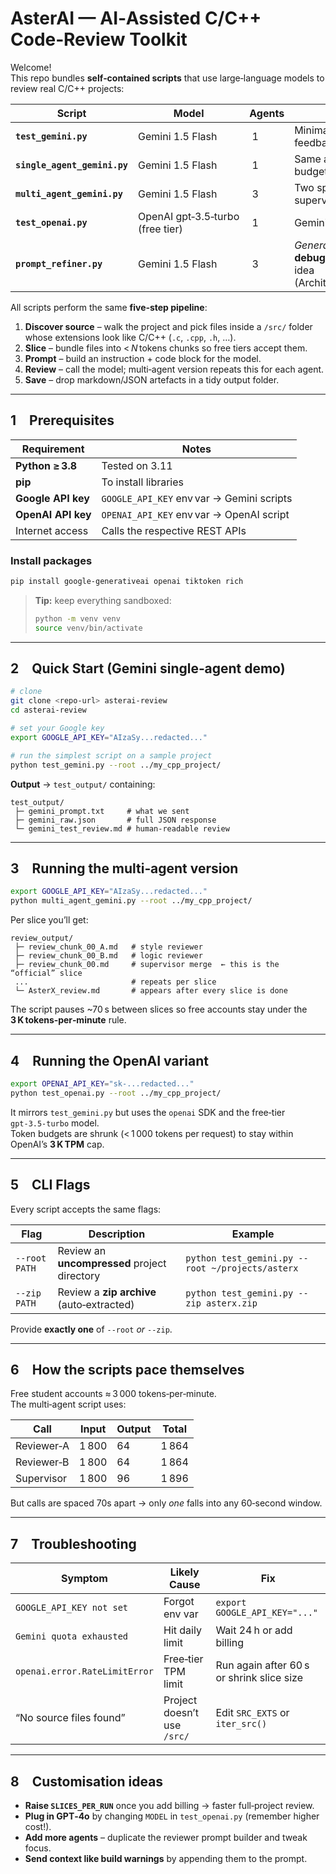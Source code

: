# AsterAI — AI‑Assisted C/C++ Code‑Review Toolkit

Welcome!  
This repo bundles **self‑contained scripts** that use large‑language models to review real C/C++ projects:

| Script | Model | Agents | Focus |
|--------|-------|--------|-------|
| **`test_gemini.py`** | Gemini 1.5 Flash | 1 | Minimal “send a slice & get feedback” demo |
| **`single_agent_gemini.py`** | Gemini 1.5 Flash | 1 | Same as above but tweaked token budgets / file layout |
| **`multi_agent_gemini.py`** | Gemini 1.5 Flash | 3 | Two specialised reviewers + one supervisor |
| **`test_openai.py`** | OpenAI gpt‑3.5‑turbo (free tier) | 1 | Gemini‑equivalent built on OpenAI |
| **`prompt_refiner.py`** | Gemini 1.5 Flash | 3 | *Generates* a crystal‑clear C/C++ **debugging prompt** from a rough idea (Architect + Challenger + Supervisor) |

All scripts perform the same **five‑step pipeline**:

1. **Discover source** – walk the project and pick files inside a `/src/` folder whose extensions look like C/C++ (`.c`, `.cpp`, `.h`, …).  
2. **Slice** – bundle files into < *N* tokens chunks so free tiers accept them.  
3. **Prompt** – build an instruction + code block for the model.  
4. **Review** – call the model; multi‑agent version repeats this for each agent.  
5. **Save** – drop markdown/JSON artefacts in a tidy output folder.

---

## 1 Prerequisites

| Requirement | Notes |
|-------------|-------|
| **Python ≥ 3.8** | Tested on 3.11 |
| **pip** | To install libraries |
| **Google API key** | `GOOGLE_API_KEY` env var → Gemini scripts |
| **OpenAI API key** | `OPENAI_API_KEY` env var → OpenAI script |
| Internet access | Calls the respective REST APIs |

### Install packages

```bash
pip install google-generativeai openai tiktoken rich
```

> **Tip:** keep everything sandboxed:
> ```bash
> python -m venv venv
> source venv/bin/activate
> ```

---

## 2 Quick Start (Gemini single‑agent demo)

```bash
# clone
git clone <repo-url> asterai-review
cd asterai-review

# set your Google key
export GOOGLE_API_KEY="AIzaSy...redacted..."

# run the simplest script on a sample project
python test_gemini.py --root ../my_cpp_project/
```

**Output** → `test_output/` containing:

```
test_output/
 ├─ gemini_prompt.txt     # what we sent
 ├─ gemini_raw.json       # full JSON response
 └─ gemini_test_review.md # human‑readable review
```

---

## 3 Running the multi‑agent version

```bash
export GOOGLE_API_KEY="AIzaSy...redacted..."
python multi_agent_gemini.py --root ../my_cpp_project/
```

Per slice you’ll get:

```
review_output/
 ├─ review_chunk_00_A.md   # style reviewer
 ├─ review_chunk_00_B.md   # logic reviewer
 ├─ review_chunk_00.md     # supervisor merge  ← this is the “official” slice
 ...                       # repeats per slice
 └─ AsterX_review.md       # appears after every slice is done
```

The script pauses ~70 s between slices so free accounts stay under the **3 K tokens‑per‑minute** rule.

---

## 4 Running the OpenAI variant

```bash
export OPENAI_API_KEY="sk-...redacted..."
python test_openai.py --root ../my_cpp_project/
```

It mirrors `test_gemini.py` but uses the `openai` SDK and the free‑tier `gpt‑3.5‑turbo` model.  
Token budgets are shrunk (< 1 000 tokens per request) to stay within OpenAI’s **3 K TPM** cap.

---

## 5 CLI Flags

Every script accepts the same flags:

| Flag | Description | Example |
|------|-------------|---------|
| `--root PATH` | Review an **uncompressed** project directory | `python test_gemini.py --root ~/projects/asterx` |
| `--zip PATH`  | Review a **zip archive** (auto‑extracted) | `python test_gemini.py --zip asterx.zip` |

Provide **exactly one** of `--root` *or* `--zip`.

---

## 6 How the scripts pace themselves

Free student accounts ≈ 3 000 tokens‑per‑minute.  
The multi‑agent script uses:

| Call | Input | Output | Total |
|------|-------|--------|-------|
| Reviewer‑A | 1 800 | 64 | 1 864 |
| Reviewer‑B | 1 800 | 64 | 1 864 |
| Supervisor | 1 800 | 96 | 1 896 |

But calls are spaced 70s apart → only *one* falls into any 60‑second window.

---

## 7 Troubleshooting

| Symptom | Likely Cause | Fix |
|---------|--------------|-----|
| `GOOGLE_API_KEY not set` | Forgot env var | `export GOOGLE_API_KEY="..."` |
| `Gemini quota exhausted` | Hit daily limit | Wait 24 h or add billing |
| `openai.error.RateLimitError` | Free‑tier TPM limit | Run again after 60 s or shrink slice size |
| “No source files found” | Project doesn’t use `/src/` | Edit `SRC_EXTS` or `iter_src()` |

---

## 8 Customisation ideas

* **Raise `SLICES_PER_RUN`** once you add billing → faster full‑project review.  
* **Plug in GPT‑4o** by changing `MODEL` in `test_openai.py` (remember higher cost!).  
* **Add more agents** – duplicate the reviewer prompt builder and tweak focus.  
* **Send context like build warnings** by appending them to the prompt.

